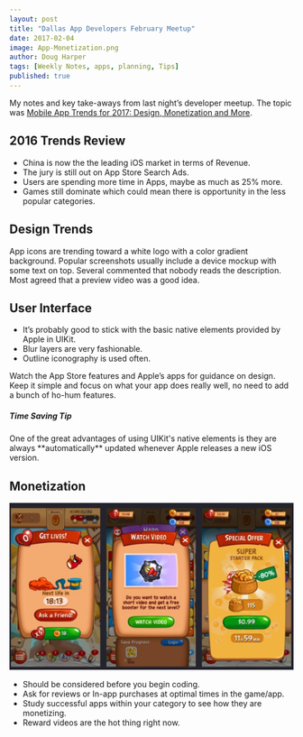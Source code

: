 ```yaml
---
layout: post
title: "Dallas App Developers February Meetup"
date: 2017-02-04
image: App-Monetization.png
author: Doug Harper
tags: [Weekly Notes, apps, planning, Tips]
published: true
---
```


My notes and key take-aways from last night’s developer meetup.  The topic was [Mobile App Trends for 2017: Design, Monetization and More](http://www.slideshare.net/nickculbertson/mobile-app-trends-for-2017-design-monetization-more "Dallas App Developers Meetup slides"). 

## 2016 Trends Review

- China is now the the leading iOS market in terms of Revenue.
- The jury is still out on App Store Search Ads.
- Users are spending more time in Apps, maybe as much as 25% more.
- Games still dominate which could mean there is opportunity in the less popular categories.

## Design Trends

App icons are trending toward a white logo with a color gradient background. Popular screenshots usually include a device mockup with some text on top.  Several commented that nobody reads the description.  Most agreed that a preview video was a good idea.

## User Interface

- It’s probably good to stick with the basic native elements provided by Apple in UIKit.
- Blur layers are very fashionable.
- Outline iconography is used often.

Watch the App Store features and Apple’s apps for guidance on design. Keep it simple and focus on what your app does really well, no need to add a bunch of ho-hum features.  

<div class="note">
  <h5>Time Saving Tip</h5>
  <p>One of the great advantages of using UIKit's native elements is they are always **automatically** updated whenever Apple releases a new iOS version. </p>
</div>


## Monetization 

![App Monetization Image](/images/App-Monetization.png)

- Should be considered before you begin coding.
- Ask for reviews or In-app purchases at optimal times in the game/app.
- Study successful apps within your category to see how they are monetizing.
- Reward videos are the hot thing right now.
